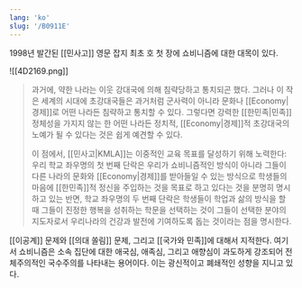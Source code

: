 ```yaml
---
lang: 'ko'
slug: '/B0911E'
---
```


1998년 발간된 [[민사고]] 영문 잡지 최초 호 첫 장에 쇼비니즘에 대한 대목이 있다.

![[4D2169.png]]

> 과거에, 약한 나라는 이웃 강대국에 의해 침략당하고 통치되곤 했다. 그러나 이 작은 세계의 시대에 초강대국들은 과거처럼 군사력이 아니라 문화나 [[Economy|경제]]로 어떤 나라든 침략하고 통치할 수 있다. 그렇다면 강력한 [[한민족|민족]] 정체성을 가지지 않는 한 어떤 나라든 정치적, [[Economy|경제]]적 초강대국의 노예가 될 수 있다는 것은 쉽게 예견할 수 있다.
>
> 이 점에서, [[민사고|KMLA]]는 이중적인 교육 목표를 달성하기 위해 노력한다: 우리 학교 좌우명의 첫 번째 단락은 우리가 쇼비니즘적인 방식이 아니라 그들이 다른 나라의 문화와 [[Economy|경제]]를 받아들일 수 있는 방식으로 학생들의 마음에 [[한민족]]적 정신을 주입하는 것을 목표로 하고 있다는 것을 분명히 명시하고 있는 반면, 학교 좌우명의 두 번째 단락은 학생들이 학업과 삶의 방식을 할 때 그들이 진정한 행복을 성취하는 학문을 선택하는 것이 그들이 선택한 분야의 지도자로서 우리나라의 건강과 발전에 기여하도록 돕는 것이라는 점을 명시한다.

[[이공계]] 문제와 [[의대 쏠림]] 문제, 그리고 [[국가와 민족]]에 대해서 지적한다.
여기서 쇼비니즘은 소속 집단에 대한 애국심, 애족심, 그리고 애향심이 과도하게 강조되어 전체주의적인 국수주의를 나타내는 용어이다. 이는 광신적이고 폐쇄적인 성향을 지니고 있다.
